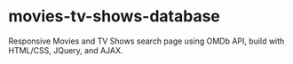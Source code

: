 # movies-tv-shows-database
Responsive Movies and TV Shows search page using OMDb API, build with HTML/CSS, JQuery, and AJAX.

![]()
